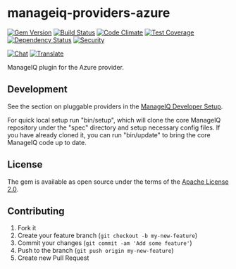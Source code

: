 # manageiq-providers-azure

[![Gem Version](https://badge.fury.io/rb/manageiq-providers-azure.svg)](http://badge.fury.io/rb/manageiq-providers-azure)
[![Build Status](https://travis-ci.org/ManageIQ/manageiq-providers-azure.svg)](https://travis-ci.org/ManageIQ/manageiq-providers-azure)
[![Code Climate](https://codeclimate.com/github/ManageIQ/manageiq-providers-azure.svg)](https://codeclimate.com/github/ManageIQ/manageiq-providers-azure)
[![Test Coverage](https://codeclimate.com/github/ManageIQ/manageiq-providers-azure/badges/coverage.svg)](https://codeclimate.com/github/ManageIQ/manageiq-providers-azure/coverage)
[![Dependency Status](https://gemnasium.com/ManageIQ/manageiq-providers-azure.svg)](https://gemnasium.com/ManageIQ/manageiq-providers-azure)
[![Security](https://hakiri.io/github/ManageIQ/manageiq-providers-azure/fine.svg)](https://hakiri.io/github/ManageIQ/manageiq-providers-azure/fine)

[![Chat](https://badges.gitter.im/Join%20Chat.svg)](https://gitter.im/ManageIQ/manageiq-providers-azure?utm_source=badge&utm_medium=badge&utm_campaign=pr-badge&utm_content=badge)
[![Translate](https://img.shields.io/badge/translate-zanata-blue.svg)](https://translate.zanata.org/zanata/project/view/manageiq-providers-azure)

ManageIQ plugin for the Azure provider.

## Development

See the section on pluggable providers in the [ManageIQ Developer Setup](http://manageiq.org/docs/guides/developer_setup).

For quick local setup run "bin/setup", which will clone the core ManageIQ repository under the "spec" directory and setup necessary config files. If you have already cloned it, you can run "bin/update" to bring the core ManageIQ code up to date.

## License

The gem is available as open source under the terms of the [Apache License 2.0](http://www.apache.org/licenses/LICENSE-2.0).

## Contributing

1. Fork it
2. Create your feature branch (`git checkout -b my-new-feature`)
3. Commit your changes (`git commit -am 'Add some feature'`)
4. Push to the branch (`git push origin my-new-feature`)
5. Create new Pull Request
